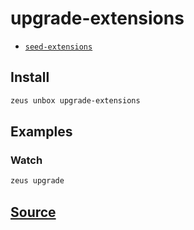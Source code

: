 
upgrade-extensions
====================









* [`seed-extensions`](seed-extensions.md)




## Install
```bash
zeus unbox upgrade-extensions
```
## Examples
### Watch
```bash
zeus upgrade
```











## [Source](https://github.com/liquidapps-io/zeus-sdk/tree/master/boxes/groups/core/upgrade-extensions)